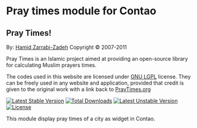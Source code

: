 Pray times module for Contao
=============================

## Pray Times!
By: [Hamid Zarrabi-Zadeh](http://zarrabi.info/) Copyright © 2007-2011 

Pray Times is an Islamic project aimed at providing an open-source library for calculating Muslim prayers times.

The codes used in this website are licensed under [GNU LGPL](http://www.gnu.org/licenses/lgpl.html) license. They can be freely used in any website and application, provided that credit is given to the original work with a link back to [PrayTimes.org](http://PrayTimes.org)

[![Latest Stable Version](https://poser.pugx.org/respinar/contao-praytimes/v/stable.svg)](https://packagist.org/packages/respinar/contao-praytimes) [![Total Downloads](https://poser.pugx.org/respinar/contao-praytimes/downloads.svg)](https://packagist.org/packages/respinar/contao-praytimes) [![Latest Unstable Version](https://poser.pugx.org/respinar/contao-praytimes/v/unstable.svg)](https://packagist.org/packages/respinar/contao-praytimes) [![License](https://poser.pugx.org/respinar/contao-praytimes/license.svg)](https://packagist.org/packages/respinar/contao-praytimes)

This module display pray times of a city as widget in Contao.
